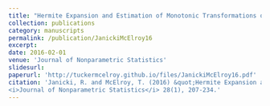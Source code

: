 ```yaml
---
title: "Hermite Expansion and Estimation of Monotonic Transformations of Gaussian Data"
collection: publications
category: manuscripts
permalink: /publication/JanickiMcElroy16
excerpt: 
date: 2016-02-01
venue: 'Journal of Nonparametric Statistics'
slidesurl: 
paperurl: 'http://tuckermcelroy.github.io/files/JanickiMcElroy16.pdf'
citation: 'Janicki, R. and McElroy, T. (2016) &quot;Hermite Expansion and Estimation of Monotonic Transformations of Gaussian Data.&quot; 
<i>Journal of Nonparametric Statistics</i> 28(1), 207-234.'
---
```

